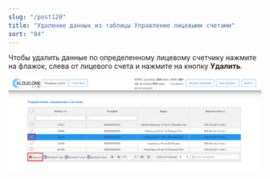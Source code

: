 ```yaml
---
slug: "/post120"
title: "Удаление данных из таблицы Управление лицевыми счетами"
sort: "04"
---
```


Чтобы удалить данные по определенному лицевому счетчику нажмите на флажок, слева от лицевого счета и нажмите на кнопку **Удалить**.

![Картинка](./images/how_to_remove_data_of_personal_accounts.png "Удаление одной строки")